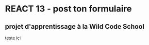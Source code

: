 # REACT 13 - post ton formulaire

## projet d'apprentissage à la Wild Code School

teste [ici](https://laughing-hamilton-b7a8f5.netlify.com/)
